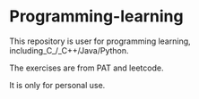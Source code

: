 # Programming-learning

This repository is user for programming learning, including_C_/_C++/Java/Python.

The exercises are from PAT and leetcode.

It is only for personal use.
